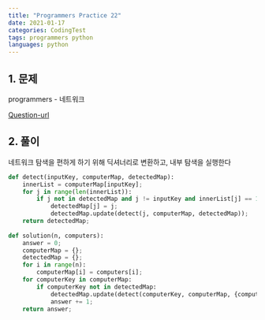 ```yaml
---
title: "Programmers Practice 22"
date: 2021-01-17
categories: CodingTest
tags: programmers python
languages: python
---
```

## 1. 문제 

programmers - 네트워크

[Question-url](https://programmers.co.kr/learn/courses/30/lessons/43162)


## 2. 풀이

네트워크 탐색을 편하게 하기 위해 딕셔너리로 변환하고, 내부 탐색을 실행한다

```python
def detect(inputKey, computerMap, detectedMap):
    innerList = computerMap[inputKey];
    for j in range(len(innerList)):
        if j not in detectedMap and j != inputKey and innerList[j] == 1:
            detectedMap[j] = j;
            detectedMap.update(detect(j, computerMap, detectedMap));
    return detectedMap;
    
def solution(n, computers):
    answer = 0;
    computerMap = {};
    detectedMap = {};
    for i in range(n):
        computerMap[i] = computers[i];
    for computerKey in computerMap:
        if computerKey not in detectedMap:
            detectedMap.update(detect(computerKey, computerMap, {computerKey:computerKey}));
            answer += 1;
    return answer;
```